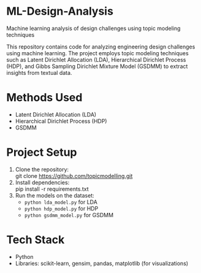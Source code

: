 # ML-Design-Analysis
Machine learning analysis of design challenges using topic modeling techniques

This repository contains code for analyzing engineering design challenges using machine learning. 
The project employs topic modeling techniques such as Latent Dirichlet Allocation (LDA), Hierarchical Dirichlet Process (HDP), and Gibbs Sampling Dirichlet Mixture Model (GSDMM) to extract insights from textual data.

# Methods Used
- Latent Dirichlet Allocation (LDA)
- Hierarchical Dirichlet Process (HDP)
- GSDMM

# Project Setup
1. Clone the repository:  
   git clone https://github.com/topicmodelling.git
2. Install dependencies:  
   pip install -r requirements.txt
3. Run the models on the dataset:
   - `python lda_model.py` for LDA
   - `python hdp_model.py` for HDP
   - `python gsdmm_model.py` for GSDMM
# Tech Stack
- Python
- Libraries: scikit-learn, gensim, pandas, matplotlib (for visualizations)
